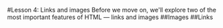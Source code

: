 #Lesson 4: Links and images
Before we move on, we'll explore two of the most important features of HTML — links and images
##Images
##Links